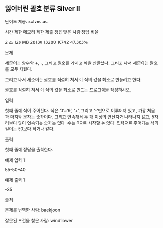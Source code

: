 ## 잃어버린 괄호 분류 Silver II

난이도 제공: solved.ac

시간 제한	메모리 제한	제출	정답	맞은 사람	정답 비율

2 초	128 MB	28130	13280	10742	47.363%

문제

세준이는 양수와 +, -, 그리고 괄호를 가지고 식을 만들었다. 그리고 나서 세준이는 괄호를 모두 지웠다.

그리고 나서 세준이는 괄호를 적절히 쳐서 이 식의 값을 최소로 만들려고 한다.

괄호를 적절히 쳐서 이 식의 값을 최소로 만드는 프로그램을 작성하시오.

입력

첫째 줄에 식이 주어진다. 식은 ‘0’~‘9’, ‘+’, 그리고 ‘-’만으로 이루어져 있고, 가장 처음과 마지막 문자는 숫자이다. 그리고 연속해서 두 개 이상의 연산자가 나타나지 않고, 5자리보다 많이 연속되는 숫자는 없다. 수는 0으로 시작할 수 있다. 입력으로 주어지는 식의 길이는 50보다 작거나 같다.

출력

첫째 줄에 정답을 출력한다.

예제 입력 1

55-50+40

예제 출력 1

-35

출처

문제를 번역한 사람: baekjoon

잘못된 조건을 찾은 사람: windflower
